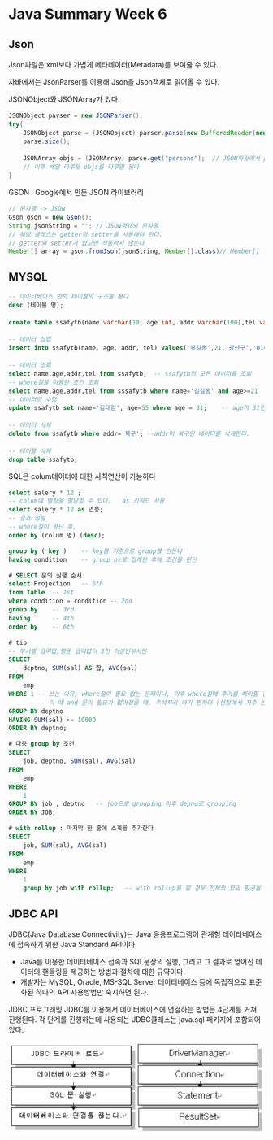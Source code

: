 # Java Summary Week 6

## Json
Json파일은 xml보다 가볍게 메타데이터(Metadata)를 보여줄 수 있다.

자바에서는 JsonParser를 이용해 Json을 Json객체로 읽어올 수 있다.

JSONObject와 JSONArray가 있다.

```java
JSONObject parser = new JSONParser();
try{
    JSONObject parse = (JSONObject) parser.parse(new BufferedReader(new InputStreamReader(new FileInputStream("object.jdon"))));
    parse.size();

    JSONArray objs = (JSONArray) parse.get("persons");  // JSON파일에서 persons를 키로 갖는 값을 가져온다.
    // 이후 배열 다루듯 objs를 다루면 된다
}
```

GSON : Google에서 만든 JSON 라이브러리
```java
// 문자열 -> JSON
Gson gson = new Gson();
String jsonString = ""; // JSON형태의 문자열
// 해당 클래스는 getter와 setter를 사용해야 한다.
// getter와 setter가 없으면 작동하지 않는다
Member[] array = gson.fromJson(jsonString, Member[].class)// Member[] 형태로 Json 값들을 넣는다
```

## MYSQL
```sql
-- 데이터베이스 안의 테이블의 구조를 본다
desc (테이블 명);

create table ssafytb(name varchar(10, age int, addr varchar(100),tel varchar(20))); -- ssafytb라는 이름으로 테이블 생성

-- 데이터 삽입
insert into ssafytb(name, age, addr, tel) values('홍길동',21,'광산구','01012345678');   -- values의 값들을 ssafytb 테이블에 삽입

-- 데이터 조회
select name,age,addr,tel from ssafytb;  -- ssafytb의 모든 데이터를 조회
-- where절을 이용한 조건 조회
select name,age,addr,tel from sssafytb where name='김길동' and age>=21
-- 데이터의 수정
update ssafytb set name='김대감', age=55 where age = 31;    -- age가 31인 데이터를 찾아 name은 김대감, age는 55로 수정한다

-- 데이터 삭제
delete from ssafytb where addr='북구'; --addr이 북구인 데이터를 삭제한다.

-- 테이블 삭제
drop table ssafytb;
```

SQL은 colum데이터에 대한 사칙연산이 가능하다
```sql
select salery * 12 ;
-- colum에 별칭을 할당할 수 있다.   as 키워드 사용
select salery * 12 as 연봉;
-- 결과 정렬
-- where절이 끝난 후,
order by (colum 명) (desc);
```

```sql
group by ( key )    -- key를 기준으로 group를 만든다
having condition    -- group by로 집계한 후에 조건을 판단
```

```sql
# SELECT 문의 실행 순서
select Projection   -- 5th
from Table  -- 1st
where condition = condition -- 2nd
group by    -- 3rd
having      -- 4th
order by    -- 6th
```

```sql
# tip
-- 부서별 급여합,평균 급여합이 3천 이상인부서만
SELECT
    deptno, SUM(sal) AS 합, AVG(sal)
FROM
    emp
WHERE 1 -- 쓰는 이유, where절이 필요 없는 문제이나, 이후 where절에 추가를 해야할 경우가 생길경우 이 밑으로 and를 사용가능하다
        -- 이 때 and 문이 필요가 없어졌을 때, 주석처리 하기 편하다 (현장에서 자주 쓴다)
GROUP BY deptno
HAVING SUM(sal) >= 10000
ORDER BY deptno;
```

```sql
# 다중 group by 조건
SELECT
    job, deptno, SUM(sal), AVG(sal)
FROM
    emp
WHERE
    1
GROUP BY job , deptno	-- job으로 grouping 이후 depno로 grouping
ORDER BY JOB;
```

```sql
# with rollup : 마지막 한 줄에 소계를 추가한다
SELECT
    job, SUM(sal), AVG(sal)
FROM
    emp
WHERE
    1
    group by job with rollup;	-- with rollup을 할 경우 전체의 합과 평균을 한줄 더 추가해줌
```

## JDBC API
JDBC(Java Database Connectivity)는 Java 응용프로그램이 관계형 데이터베이스에 접속하기 위한 Java Standard API이다.
- Java를 이용한 데이터베이스 접속과 SQL문장의 실행, 그리고 그 결과로 얻어진 데이터의 핸들링을 제공하는 방법과 절차에 대한 규약이다.
- 개발자는 MySQL, Oracle, MS-SQL Server 데이터베이스 등에 독립적으로 표준화된 하나의 API 사용방법만 숙지하면 된다.

JDBC 프로그래밍
JDBC를 이용해서 데이터베이스에 연결하는 방법은 4단계를 거쳐 진행된다. 각 단계를 진행하는데 사용되는 JDBC클래스는 java.sql 패키지에 포함되어 있다.

![JDBC Programming Sequence](./img/JDBC_Programming_Sequence.png)